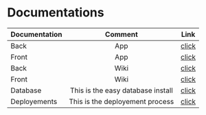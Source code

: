 # Documentations
| Documentation   | Comment           | Link  |
| --------------- |:-----------------:| :----:|
| Back            | App   | [click](https://github.com/Melomania-be/back) |
| Front           | App | [click](https://github.com/Melomania-be/front) |
| Back            | Wiki   | [click](https://github.com/Melomania-be/back/wiki) |
| Front           | Wiki | [click](https://github.com/Melomania-be/front/wiki) |
| Database        | This is the easy database install  | [click](https://github.com/Melomania-be/database) |
| Deployements    | This is the deployement process  | [click](https://github.com/Melomania-be/documentation/wiki/Deployements) |
